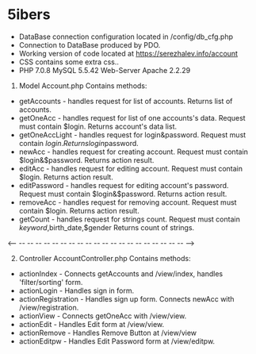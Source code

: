 # 5ibers
- DataBase connection configuration located in /config/db_cfg.php 
- Connection to DataBase produced by PDO. 
- Working version of code located at https://serezhalev.info/account 
- CSS contains some extra css..
- PHP 7.0.8 MySQL 5.5.42 Web-Server Apache 2.2.29

1. Model Account.php
    Contains methods:
- getAccounts - handles request for list of accounts. 
    Returns list of accounts.
- getOneAcc - handles request for list of one accounts's data. Request must contain $login.
    Returns account's data list.
- getOneAccLight - handles request for login&password. Request must contain $login.
    Returns login$password.
- newAcc - handles request for creating account. Request must contain $login&$password.
    Returns action result.
- editAcc - handles request for editing account. Request must contain $login.
    Returns action result.
- editPassword - handles request for editing account's password. Request must contain $login&$password.
    Returns action result.
- removeAcc - handles request for removing account. Request must contain $login.
    Returns action result.
- getCount - handles request for strings count. Request must contain $keyword,$birth_date,$gender
    Returns count of strings.

<-- -- -- -- -- -- -- -- -- -- -- -- -- -- -- -- -- -- -- -- -- -->

2. Controller AccountController.php
    Contains methods:
- actionIndex - Connects getAccounts and /view/index, handles 'filter/sorting' form.
- actionLogin - Handles sign in form.
- actionRegistration - Handles sign up form. Connects newAcc with /view/registration.
- actionView - Connects getOneAcc with /view/view.
- actionEdit - Handles Edit form at /view/view.
- actionRemove - Handles Remove Button at /view/view
- actionEditpw - Handles Edit Password form at /view/editpw.
